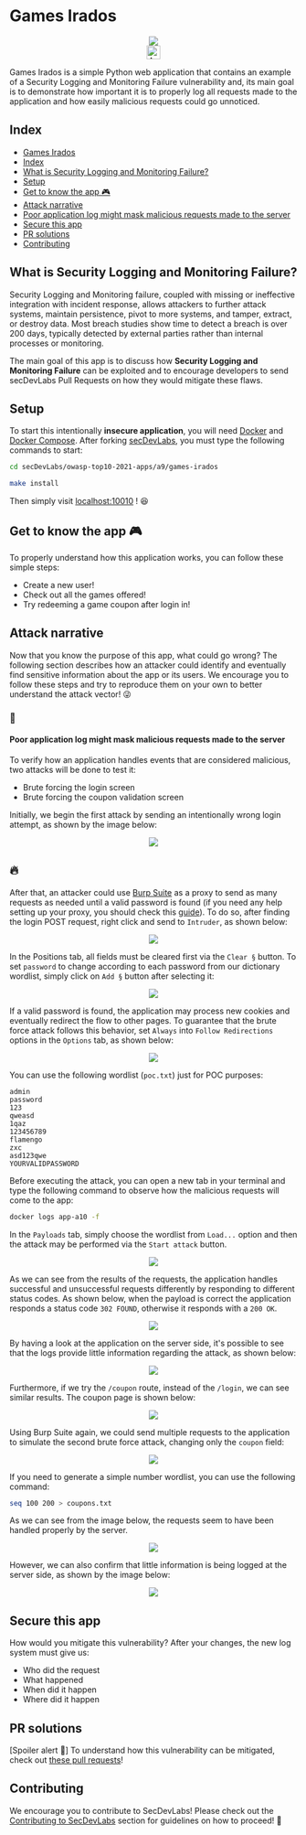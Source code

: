 # Games Irados

<p align="center">
    <img src="images/gamesirados-banner.png"/></br>
    <a href="README_PT_BR.md"><img height="24" title="Acessar conteúdo em Português" src="https://img.shields.io/badge/Acessar%20conte%C3%BAdo%20em-Portugu%C3%AAs-blue"/></a>
</p>

Games Irados is a simple Python web application that contains an example of a Security Logging and Monitoring Failure vulnerability and, its main goal is to demonstrate how important it is to properly log all requests made to the application and how easily malicious requests could go unnoticed.

## Index

  - [Games Irados](#games-irados)
  - [Index](#index)
  - [What is Security Logging and Monitoring Failure?](#what-is-security-logging-and-monitoring-failure)
  - [Setup](#setup)
  - [Get to know the app 🎮](#get-to-know-the-app-)
  - [Attack narrative](#attack-narrative)
  - [Poor application log might mask malicious requests made to the server](#poor-application-log-might-mask-malicious-requests-made-to-the-server)
  - [Secure this app](#secure-this-app)
  - [PR solutions](#pr-solutions)
  - [Contributing](#contributing)

## What is Security Logging and Monitoring Failure?

Security Logging and Monitoring failure, coupled with missing or ineffective integration with incident response, allows attackers to further attack systems, maintain persistence, pivot to more systems, and tamper, extract, or destroy data. Most breach studies show time to detect a breach is over 200 days, typically detected by external parties rather than internal processes or monitoring.

The main goal of this app is to discuss how **Security Logging and Monitoring Failure** can be exploited and to encourage developers to send secDevLabs Pull Requests on how they would mitigate these flaws.

## Setup

To start this intentionally **insecure application**, you will need [Docker][docker install] and [Docker Compose][docker compose install]. After forking [secDevLabs](https://github.com/globocom/secDevLabs), you must type the following commands to start:

```sh
cd secDevLabs/owasp-top10-2021-apps/a9/games-irados
```

```sh
make install
```

Then simply visit [localhost:10010][app] ! 😆

## Get to know the app 🎮

To properly understand how this application works, you can follow these simple steps:

- Create a new user!
- Check out all the games offered!
- Try redeeming a game coupon after login in!

## Attack narrative

Now that you know the purpose of this app, what could go wrong? The following section describes how an attacker could identify and eventually find sensitive information about the app or its users. We encourage you to follow these steps and try to reproduce them on your own to better understand the attack vector! 😜

### 👀

#### Poor application log might mask malicious requests made to the server

To verify how an application handles events that are considered malicious, two attacks will be done to test it:

- Brute forcing the login screen
- Brute forcing the coupon validation screen

Initially, we begin the first attack by sending an intentionally wrong login attempt, as shown by the image below:

<p align="center">
    <img src="images/attack1.png"/>
</p>

## 🔥

After that, an attacker could use [Burp Suite] as a proxy to send as many requests as needed until a valid password is found (if you need any help setting up your proxy, you should check this [guide](https://support.portswigger.net/customer/portal/articles/1783066-configuring-firefox-to-work-with-burp)). To do so, after finding the login POST request, right click and send to `Intruder`, as shown below:

<p align="center">
    <img src="images/attack9.png"/>
</p>

In the Positions tab, all fields must be cleared first via the `Clear §` button. To set `password` to change according to each password from our dictionary wordlist, simply click on `Add §` button after selecting it:

<p align="center">
    <img src="images/attack2.png"/>
</p>

If a valid password is found, the application may process new cookies and eventually redirect the flow to other pages. To guarantee that the brute force attack follows this behavior, set `Always` into `Follow Redirections` options in the `Options` tab, as shown below:

<p align="center">
    <img src="images/attack10.png"/>
</p>

You can use the following wordlist (`poc.txt`) just for POC purposes:

```
admin
password
123
qweasd
1qaz
123456789
flamengo
zxc
asd123qwe
YOURVALIDPASSWORD
```

Before executing the attack, you can open a new tab in your terminal and type the following command to observe how the malicious requests will come to the app:

```sh
docker logs app-a10 -f
```

In the `Payloads` tab, simply choose the wordlist from `Load...` option and then the attack may be performed via the `Start attack` button.

<p align="center">
    <img src="images/attack11.png"/>
</p>

As we can see from the results of the requests, the application handles successful and unsuccessful requests differently by responding to different status codes. As shown below, when the payload is correct the application responds a status code `302 FOUND`, otherwise it responds with a `200 OK`.

<p align="center">
    <img src="images/attack3.png"/>
</p>

By having a look at the application on the server side, it's possible to see that the logs provide little information regarding the attack, as shown below:

<p align="center">
    <img src="images/attack4.png"/>
</p>

Furthermore, if we try the `/coupon` route, instead of the `/login`, we can see similar results. The coupon page is shown below:

<p align="center">
    <img src="images/attack5.png"/>
</p>

Using Burp Suite again, we could send multiple requests to the application to simulate the second brute force attack, changing only the `coupon` field:

<p align="center">
    <img src="images/attack6.png"/>
</p>

If you need to generate a simple number wordlist, you can use the following command:

```sh
seq 100 200 > coupons.txt
```

As we can see from the image below, the requests seem to have been handled properly by the server.

<p align="center">
    <img src="images/attack7.png"/>
</p>

However, we can also confirm that little information is being logged at the server side, as shown by the image below:

<p align="center">
    <img src="images/attack8.png"/>
</p>

## Secure this app

How would you mitigate this vulnerability? After your changes, the new log system must give us:

- Who did the request
- What happened
- When did it happen
- Where did it happen

## PR solutions

[Spoiler alert 🚨] To understand how this vulnerability can be mitigated, check out [these pull requests](https://github.com/globocom/secDevLabs/pulls?q=is%3Apr+label%3A%22mitigation+solution+%F0%9F%94%92%22+label%3AGamesIrados.com)!

## Contributing

We encourage you to contribute to SecDevLabs! Please check out the [Contributing to SecDevLabs](../../../docs/CONTRIBUTING.md) section for guidelines on how to proceed! 🎉

[docker install]: https://docs.docker.com/install/
[docker compose install]: https://docs.docker.com/compose/install/
[app]: http://localhost:10010
[secdevlabs]: https://github.com/globocom/secDevLabs
[2]: https://github.com/globocom/secDevLabs/tree/master/owasp-top10-2021-apps/a9/games-irados
[burp suite]: https://portswigger.net/burp
